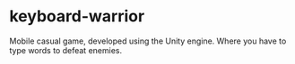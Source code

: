 # keyboard-warrior
Mobile casual game, developed using the Unity engine. Where you have to type words to defeat enemies.
